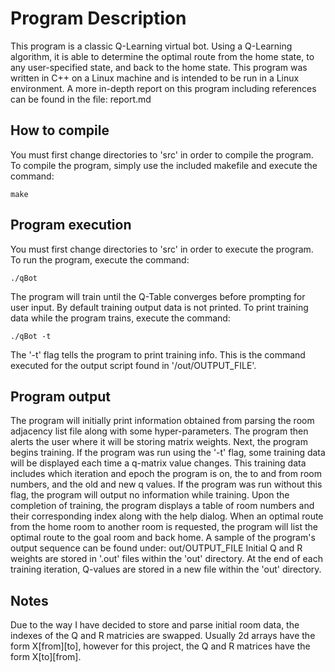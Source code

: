 # Program Description
This program is a classic Q-Learning virtual bot. Using a Q-Learning algorithm, it is able to determine the optimal route from the home state, to any user-specified state, and back to the home state.
This program was written in C++ on a Linux machine and is intended to be run in a Linux environment.
A more in-depth report on this program including references can be found in the file:
	report.md

## How to compile
You must first change directories to 'src' in order to compile the program.
To compile the program, simply use the included makefile and execute the command:

	make

## Program execution
You must first change directories to 'src' in order to execute the program.
To run the program, execute the command:

	./qBot
The program will train until the Q-Table converges before prompting for user input. By default training output data is not printed.
To print training data while the program trains, execute the command:

    ./qBot -t
The '-t' flag tells the program to print training info. This is the command executed for the output script found in '/out/OUTPUT_FILE'.

## Program output
The program will initially print information obtained from parsing the room adjacency list file along with some hyper-parameters.
The program then alerts the user where it will be storing matrix weights.
Next, the program begins training. If the program was run using the '-t' flag, some training data will be displayed each time a q-matrix value changes.
This training data includes which iteration and epoch the program is on, the to and from room numbers, and the old and new q values.
If the program was run without this flag, the program will output no information while training.
Upon the completion of training, the program displays a table of room numbers and their corresponding index along with the help dialog.
When an optimal route from the home room to another room is requested, the program will list the optimal route to the goal room and back home.
A sample of the program's output sequence can be found under:
	out/OUTPUT_FILE
Initial Q and R weights are stored in '.out' files within the 'out' directory. At the end of each training iteration, Q-values are stored in a new file within the 'out' directory.

## Notes
Due to the way I have decided to store and parse initial room data, the indexes of the Q and R matricies are swapped. Usually 2d arrays have the form X[from][to], however for this project, the Q and R matrices have the form X[to][from].
